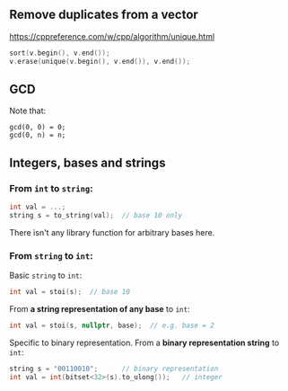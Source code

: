 ## Remove duplicates from a vector

https://cppreference.com/w/cpp/algorithm/unique.html

```cpp
sort(v.begin(), v.end());
v.erase(unique(v.begin(), v.end()), v.end());
```

## GCD
Note that:

```
gcd(0, 0) = 0;
gcd(0, n) = n;
```

## Integers, bases and strings
### From `int` to `string`:
```cpp
int val = ...;
string s = to_string(val);  // base 10 only
```

There isn't any library function for arbitrary bases here.


### From `string` to `int`:

Basic `string` to `int`:
```cpp
int val = stoi(s);  // base 10
```

From **a string representation of any base** to `int`:
```cpp
int val = stoi(s, nullptr, base);  // e.g. base = 2
```

Specific to binary representation.
From a **binary representation string** to `int`:
```cpp
string s = "00110010";      // binary representation
int val = int(bitset<32>(s).to_ulong());   // integer
```

